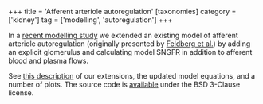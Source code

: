 +++
title = 'Afferent arteriole autoregulation'
[taxonomies]
category = ['kidney']
tag = ['modelling', 'autoregulation']
+++

In a [recent modelling
study](@/blog/2014-02-21-Pressure-natriuresis-in-diuresis-and-antidiuresis.md)
we extended an existing model of afferent arteriole autoregulation
(originally presented by
[Feldberg et al.](http://www.ncbi.nlm.nih.gov/pubmed/7485545)) by adding an
explicit glomerulus and calculating model SNGFR in addition to afferent blood
and plasma flows.

See [this description](/models) of our
extensions, the updated model equations, and a number of plots.
The source code is [available](https://github.com/robmoss/model-aa-autoreg)
under the BSD 3-Clause license.
